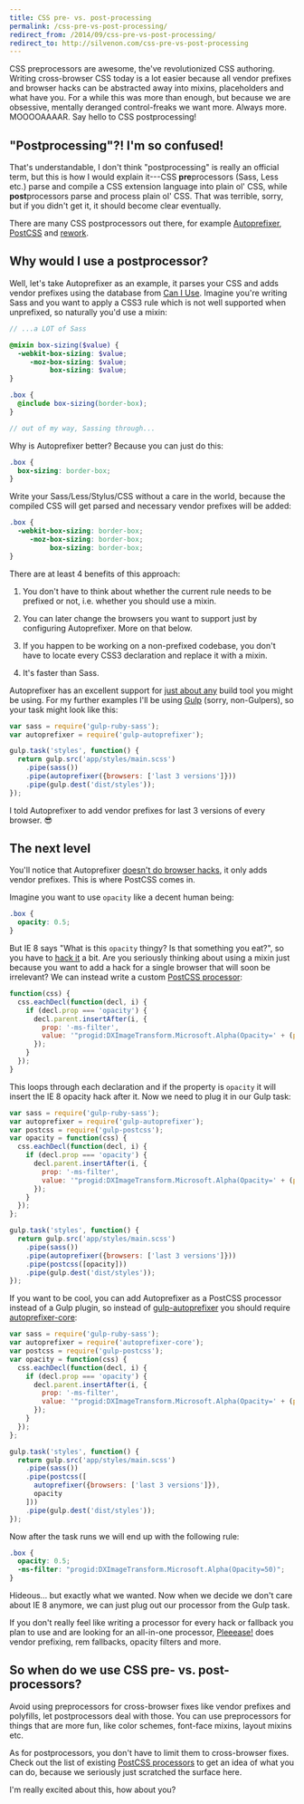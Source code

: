 ```yaml
---
title: CSS pre- vs. post-processing
permalink: /css-pre-vs-post-processing/
redirect_from: /2014/09/css-pre-vs-post-processing/
redirect_to: http://silvenon.com/css-pre-vs-post-processing
---
```


CSS preprocessors are awesome, the've revolutionized CSS authoring. Writing
cross-browser CSS today is a lot easier because all vendor prefixes and browser
hacks can be abstracted away into mixins, placeholders and what have you. For a
while this was more than enough, but because we are obsessive, mentally deranged
control-freaks we want more. Always more. MOOOOAAAAR. Say hello to CSS
postprocessing!

## "Postprocessing"?! I'm so confused!

That's understandable, I don't think "postprocessing" is really an official
term, but this is how I would explain it---CSS **pre**processors (Sass, Less
etc.) parse and compile a CSS extension language into plain ol' CSS, while
**post**processors parse and process plain ol' CSS. That was terrible, sorry,
but if you didn't get it, it should become clear eventually.

There are many CSS postprocessors out there, for example
[Autoprefixer][autoprefixer], [PostCSS][postcss] and [rework][rework].

## Why would I use a postprocessor?

Well, let's take Autoprefixer as an example, it parses your CSS and adds vendor
prefixes using the database from [Can I Use][caniuse]. Imagine you're writing
Sass and you want to apply a CSS3 rule which is not well supported when
unprefixed, so naturally you'd use a mixin:

```scss
// ...a LOT of Sass

@mixin box-sizing($value) {
  -webkit-box-sizing: $value;
     -moz-box-sizing: $value;
          box-sizing: $value;
}

.box {
  @include box-sizing(border-box);
}

// out of my way, Sassing through...
```

Why is Autoprefixer better? Because you can just do this:

```scss
.box {
  box-sizing: border-box;
}
```

Write your Sass/Less/Stylus/CSS without a care in the world, because the
compiled CSS will get parsed and necessary vendor prefixes will be added:

```scss
.box {
  -webkit-box-sizing: border-box;
     -moz-box-sizing: border-box;
          box-sizing: border-box;
}
```

There are at least 4 benefits of this approach:

  1. You don't have to think about whether the current rule needs to be prefixed
     or not, i.e. whether you should use a mixin.

  2. You can later change the browsers you want to support just by configuring
     Autoprefixer. More on that below.

  3. If you happen to be working on a non-prefixed codebase, you don't have to
     locate every CSS3 declaration and replace it with a mixin.

  4. It's faster than Sass.

Autoprefixer has an excellent support for [just about any][autoprefixer-usage]
build tool you might be using. For my further examples I'll be using
[Gulp][gulp] (sorry, non-Gulpers), so your task might look like this:

```js
var sass = require('gulp-ruby-sass');
var autoprefixer = require('gulp-autoprefixer');

gulp.task('styles', function() {
  return gulp.src('app/styles/main.scss')
    .pipe(sass())
    .pipe(autoprefixer({browsers: ['last 3 versions']}))
    .pipe(gulp.dest('dist/styles'));
});
```

I told Autoprefixer to add vendor prefixes for last 3 versions of every browser.
:sunglasses:

## The next level

You'll notice that Autoprefixer [doesn't do browser hacks][autoprefixer-hacks],
it only adds vendor prefixes. This is where PostCSS comes in.

Imagine you want to use `opacity` like a decent human being:

```scss
.box {
  opacity: 0.5;
}
```

But IE 8 says "What is this `opacity` thingy? Is that something you eat?", so
you have to [hack it][opacity] a bit. Are you seriously thinking about using a
mixin just because you want to add a hack for a single browser that will soon be
irrelevant? We can instead write a custom [PostCSS
processor][postcss-processor]:

```js
function(css) {
  css.eachDecl(function(decl, i) {
    if (decl.prop === 'opacity') {
      decl.parent.insertAfter(i, {
        prop: '-ms-filter',
        value: '"progid:DXImageTransform.Microsoft.Alpha(Opacity=' + (parseFloat(decl.value) * 100) + ')"'
      });
    }
  });
}
```

This loops through each declaration and if the property is `opacity` it will
insert the IE 8 opacity hack after it. Now we need to plug it in our Gulp task:

```js
var sass = require('gulp-ruby-sass');
var autoprefixer = require('gulp-autoprefixer');
var postcss = require('gulp-postcss');
var opacity = function(css) {
  css.eachDecl(function(decl, i) {
    if (decl.prop === 'opacity') {
      decl.parent.insertAfter(i, {
        prop: '-ms-filter',
        value: '"progid:DXImageTransform.Microsoft.Alpha(Opacity=' + (parseFloat(decl.value) * 100) + ')"'
      });
    }
  });
};

gulp.task('styles', function() {
  return gulp.src('app/styles/main.scss')
    .pipe(sass())
    .pipe(autoprefixer({browsers: ['last 3 versions']}))
    .pipe(postcss([opacity]))
    .pipe(gulp.dest('dist/styles'));
});
```

If you want to be cool, you can add Autoprefixer as a PostCSS processor instead
of a Gulp plugin, so instead of [gulp-autoprefixer][gulp-autoprefixer] you
should require [autoprefixer-core][autoprefixer-core]:

```js
var sass = require('gulp-ruby-sass');
var autoprefixer = require('autoprefixer-core');
var postcss = require('gulp-postcss');
var opacity = function(css) {
  css.eachDecl(function(decl, i) {
    if (decl.prop === 'opacity') {
      decl.parent.insertAfter(i, {
        prop: '-ms-filter',
        value: '"progid:DXImageTransform.Microsoft.Alpha(Opacity=' + (parseFloat(decl.value) * 100) + ')"'
      });
    }
  });
};

gulp.task('styles', function() {
  return gulp.src('app/styles/main.scss')
    .pipe(sass())
    .pipe(postcss([
      autoprefixer({browsers: ['last 3 versions']}),
      opacity
    ]))
    .pipe(gulp.dest('dist/styles'));
});
```

Now after the task runs we will end up with the following rule:

```scss
.box {
  opacity: 0.5;
  -ms-filter: "progid:DXImageTransform.Microsoft.Alpha(Opacity=50)";
}
```

Hideous… but exactly what we wanted. Now when we decide we don't care about IE 8
anymore, we can just plug out our processor from the Gulp task.

If you don't really feel like writing a processor for every hack or fallback you
plan to use and are looking for an all-in-one processor, [Pleeease!][pleeease]
does vendor prefixing, rem fallbacks, opacity filters and more.

## So when do we use CSS pre- vs. post-processors?

Avoid using preprocessors for cross-browser fixes like vendor prefixes and
polyfills, let postprocessors deal with those. You can use preprocessors for
things that are more fun, like color schemes, font-face mixins, layout mixins
etc.

As for postprocessors, you don't have to limit them to cross-browser fixes.
Check out the list of existing [PostCSS processors][postcss-processors] to get
an idea of what you can do, because we seriously just scratched the surface
here.

I'm really excited about this, how about you?

[autoprefixer]:       //github.com/postcss/autoprefixer
[autoprefixer-usage]: //github.com/postcss/autoprefixer#usage
[autoprefixer-hacks]: //github.com/postcss/autoprefixer#does-it-add-polyfills-for-old-browsers
[gulp-autoprefixer]:  //github.com/Metrime/gulp-autoprefixer
[autoprefixer-core]:  //github.com/postcss/autoprefixer-core
[postcss]:            //github.com/postcss/postcss
[postcss-processor]:  //github.com/postcss/postcss#write-own-processor
[postcss-processors]: //github.com/postcss/postcss#tools
[rework]:             //github.com/reworkcss/rework
[caniuse]:            http://caniuse.com/
[opacity]:            http://css-tricks.com/snippets/css/cross-browser-opacity/
[gulp]:               http://gulpjs.com/
[ellipsis]:           http://css-tricks.com/snippets/css/truncate-string-with-ellipsis/
[gradient]:           http://stackoverflow.com/a/4920565/1247274
[pleeease]:           http://pleeease.io/
